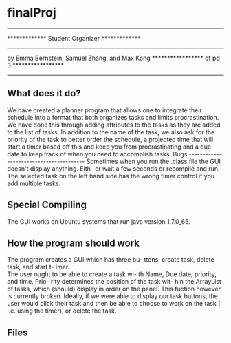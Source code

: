 # finalProj
*********************************************
************* Student Organizer *************
*********************************************
by Emma Bernstein, Samuel Zhang, and Max Kong
*****************  of pd 3  *****************
*********************************************

What does it do?
---------------------------------------------
We have created a planner program that allows
one to integrate their schedule into a format
that both organizes tasks and limits
procrastination. We have done this through 
adding attributes to the tasks as they are 
added to the list of tasks. In addition to 
the name of the task, we also ask for the 
priority of the task to better order the
schedule, a projected time that will start
a timer based off this and keep you from 
procrastinating and a due date to keep track
of when you need to accomplish tasks.
     Bugs
     ----------------------------------------
     Sometimes when you run the .class file 
     the GUI doesn't display anything.  Eith-
     er wait a few seconds or recompile and 
     run.
     The selected task on the left hand side 
     has the wrong timer control if you add
     multiple tasks.
     
     
Special Compiling 
---------------------------------------------
The GUI works on Ubuntu systems that run java
version 1.7.0_65. 

How the program should work
---------------------------------------------
The program creates a GUI which has three bu-
ttons: create task, delete task, and start t-
imer.  
The user ought to be able to create a task wi-
th Name, Due date, priority, and time.  Prio-
rity determines the position of the task wit-
hin the ArrayList of tasks, which (should) 
display in order on the panel.  This fuction
however, is currently broken. 
Ideally, if we were able to display our task
buttons, the user would click their task and
then be able to choose to work on the task (
i.e. using the timer), or delete the task.

Files
---------------------------------------------
